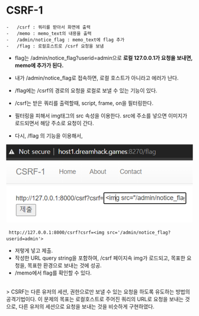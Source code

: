 # CSRF-1

	-   /csrf : 쿼리를 받아서 화면에 출력 
	-   /memo : memo_text의 내용을 출력
	-   /admin/notice_flag : memo_text에 flag 추가
	-   /flag : 로컬호스트로 /csrf 요청을 보냄
    

-   flag는 /admin/notice_flag?userid=admin으로  **로컬 127.0.0.1가  요청을  보내면, memo에  추가가  된다.**
-   내가  /admin/notice_flag로  접속하면, 로컬  호스트가  아니라고  에러가  난다.

-   /flag에는 /csrf의  경로의  요청을  로컬로  보낼  수  있는  기능이  있다.

-   /csrf는 받은 쿼리를 출력할때, script, frame, on을  필터링한다.
-   필터링을 피해서 img태그의  src 속성을 이용한다. src에  주소를  넣으면  이미지가  로드되면서  해당  주소로  요청이  간다.  
    

-   다시, /flag  의  기능을  이용해서,
<p align="center">
<img src="../images/DreamHack/csrf-1.PNG" width="600" >
<p align="center"></p>
</p>

` http://127.0.0.1:8000/csrf?csrf=<img src='/admin/notice_flag?userid=admin'>`
- 저렇게  넣고 제출.
- 작성한 URL query string을 포함하여, /csrf 페이지속 img가 로드되고, 목표한 요청을, 목표한 환경으로 보내는 것에 성공.
- /memo에서 flag를 확인할 수 있다.

<br>
> CSRF는 다른 유저의 세션, 권한으로만 보낼 수 있는 요청을 하도록 유도하는 방법의 공격기법이다. 
이 문제의 목표는 로컬호스트로 주어진 쿼리의 URL로 요청을 보내는 것으로, 다른 유저의 세션으로 요청을 보내는 것을 비슷하게 구현하였다.